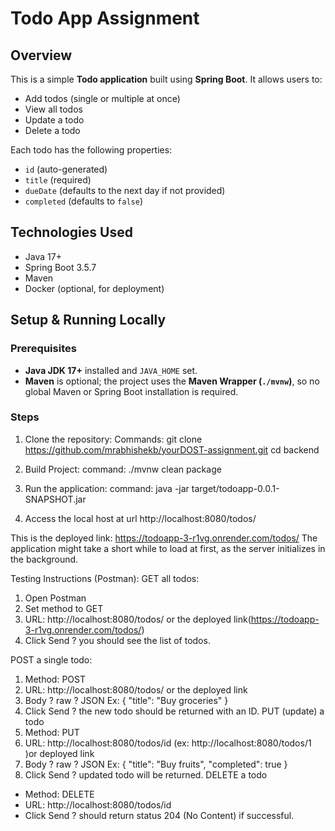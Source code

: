 # Todo App Assignment

## Overview
This is a simple **Todo application** built using **Spring Boot**. It allows users to:

- Add todos (single or multiple at once)  
- View all todos  
- Update a todo  
- Delete a todo  

Each todo has the following properties:

- `id` (auto-generated)  
- `title` (required)  
- `dueDate` (defaults to the next day if not provided)  
- `completed` (defaults to `false`)  

## Technologies Used
- Java 17+  
- Spring Boot 3.5.7  
- Maven  
- Docker (optional, for deployment)  

## Setup & Running Locally

### Prerequisites
- **Java JDK 17+** installed and `JAVA_HOME` set.  
- **Maven** is optional; the project uses the **Maven Wrapper (`./mvnw`)**, so no global Maven or Spring Boot installation is required.  

### Steps
1. Clone the repository:
  Commands:
  git clone https://github.com/mrabhishekb/yourDOST-assignment.git
  cd backend

2. Build Project:
   command:
  ./mvnw clean package

3. Run the application:
   command:
   java -jar target/todoapp-0.0.1-SNAPSHOT.jar

4. Access the local host at url
   http://localhost:8080/todos/

This is the deployed link: https://todoapp-3-r1vg.onrender.com/todos/ 
The application might take a short while to load at first, as the server initializes in the background.

Testing Instructions (Postman): 
GET all todos:
1. Open Postman
2. Set method to GET
3. URL: http://localhost:8080/todos/ or the deployed link(https://todoapp-3-r1vg.onrender.com/todos/)
4. Click Send ? you should see the list of todos.

POST a single todo:
1. Method: POST
2. URL: http://localhost:8080/todos/ or the deployed link
3. Body ? raw ? JSON
Ex: {
  "title": "Buy groceries"
}
4. Click Send ? the new todo should be returned with an ID.
PUT (update) a todo
1. Method: PUT
2. URL: http://localhost:8080/todos/id (ex: http://localhost:8080/todos/1 )or deployed link
3. Body ? raw ? JSON
Ex:
{
  "title": "Buy fruits",
  "completed": true
}
5. Click Send ? updated todo will be returned.
DELETE a todo
* Method: DELETE
* URL:  http://localhost:8080/todos/id
* Click Send ? should return status 204 (No Content) if successful.


